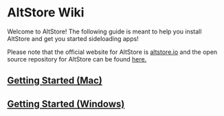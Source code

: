 # AltStore Wiki

Welcome to AltStore! The following guide is meant to help you install AltStore and get you started sideloading apps!

Please note that the official website for AltStore is [altstore.io](https://altstore.io) and the open source repository for AltStore can be found [here.](https://github.com/rileytestut/AltStore)

## [Getting Started (Mac)](broken-reference)

## [Getting Started (Windows)](getting-started-windows/getting-started-windows.md)

